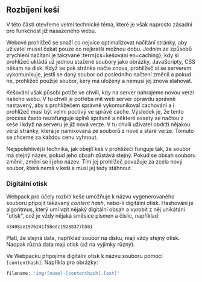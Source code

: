 ## Rozbíjení keší

V této části otevřeme velmi technické téma, které je však naprosto zásadní pro funkčnost již nasazeného webu. 

Webové prohlížeč se snaží co nejvíce optimalizovat načítání stránky, aby uživatel musel čekat pouze co nejkratší možnou dobu. Jedním ze způsobů zrychlení načítaní je takzvané :term{cs=kešování en=caching}, kdy si prohlížeč ukládá už jednou stažené soubory jako obrázky, JavaScripty, CSS někam na disk. Když se pak stránka načte znova, prohlížeč si se serverem vykomunikuje, jestli se daný soubor od posledního načtení změnil a pokud ne, prohlížeč použije soubor, kerý má uložený a nemusí jej znova stahovat.

Kešování však působí potíže ve chvíli, kdy na server nahrajeme novou verzi našeho webu. V tu chvíli je potřeba mít web server opravdu správně nastavený, aby s prohlížečem správně vykomunikoval cachování a i prohlížeč musí být velmi poctivý ve správě cache. Výsledek je, že tento process často nezafunguje úplně správně a některé assety se načtou z keše i když na serveru je již nová verze. V tu chvíli uživatel obdrží nějakou verzi stránky, která je namixovaná ze souborů z nové a staré verze. Tomuto se chceme za každou cenu vyhnout.

Nejspolehlivější technika, jak obejít keš v prohlížeči funguje tak, že soubor má stejný název, pokud jeho obsah zůstává stejný. Pokud se obsah souboru změnil, změní se i jeho název. Tím jej prohlížeč považuje za zcela nový soubor, která nemá v keši a musí jej tedy stáhnout.

### Digitální otisk

Webpack pro účely rozbití keše umožňuje k názvu vygenerovaného souboru připojit takzvaný *content hash*, nebo-li digitální otisk. Hashování je algoritmus, který umí vzít nějaký digitální obsah a vyrobit z něj unikátání "otisk", což je vždy nějaká směsice písmen a číslic, například 

```
43408ae1976241f58edc19288377b581
```

Platí, že stejná data, například soubor na disku, mají vždy stejný otisk. Naopak různá data mají otisk (až na vyjímky různý). 

Ve Webpacku připojíme digitální otisk k názvu souboru pomocí `[contenthash]`. Napříkla pro obrázky:

```js
filename: 'img/[name]-[contenthash].[ext]'
```

